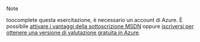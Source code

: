 > [!NOTE]
> toocomplete questa esercitazione, è necessario un account di Azure. È possibile <a href="http://www.windowsazure.com/pricing/member-offers/msdn-benefits-details/" target="_blank">attivare i vantaggi della sottoscrizione MSDN</a> oppure <a href="http://www.windowsazure.com/pricing/free-trial/" target="_blank">iscriversi per ottenere una versione di valutazione gratuita in Azure</a>.
> 
> 

